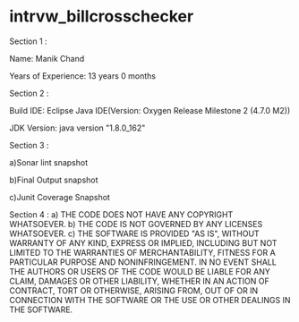 # intrvw_billcrosschecker
Section 1 :

  Name: Manik Chand
  
  Years of Experience: 13 years 0 months
  
Section 2 :

  Build IDE: Eclipse Java IDE(Version: Oxygen Release Milestone 2 (4.7.0 M2))
  
  JDK Version: java version "1.8.0_162"
  
Section 3 :
  
  a)Sonar lint snapshot
  
  b)Final Output snapshot
  
  c)Junit Coverage Snapshot
  
Section 4 :
  a) THE CODE DOES NOT HAVE ANY COPYRIGHT WHATSOEVER.
  b) THE CODE IS NOT GOVERNED BY ANY LICENSES WHATSOEVER. 
  c) THE SOFTWARE IS PROVIDED "AS IS", WITHOUT WARRANTY OF ANY KIND, EXPRESS OR IMPLIED, INCLUDING BUT NOT LIMITED TO THE WARRANTIES OF MERCHANTABILITY, FITNESS FOR A PARTICULAR PURPOSE AND NONINFRINGEMENT. IN NO EVENT SHALL THE AUTHORS OR USERS OF THE CODE WOULD BE LIABLE FOR ANY CLAIM, DAMAGES OR OTHER LIABILITY, WHETHER IN AN ACTION OF CONTRACT, TORT OR OTHERWISE, ARISING FROM, OUT OF OR IN CONNECTION WITH THE SOFTWARE OR THE USE OR OTHER DEALINGS IN THE SOFTWARE.
